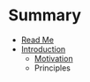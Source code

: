 # Summary

* [Read Me](README.md)
* [Introduction](docs/introduction/TOC.md)
   * [Motivation](docs/introduction/Motivation.md)
   * Principles

